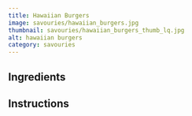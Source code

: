 ```yaml
---
title: Hawaiian Burgers
image: savouries/hawaiian_burgers.jpg
thumbnail: savouries/hawaiian_burgers_thumb_lq.jpg
alt: hawaiian burgers
category: savouries
---
```


## Ingredients

## Instructions
